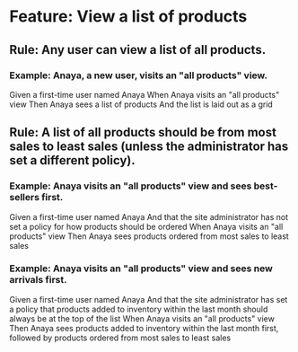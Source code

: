 # Feature: View a list of products

## Rule: Any user can view a list of all products.

### Example: Anaya, a new user, visits an "all products" view.

  Given a first-time user named Anaya
  When Anaya visits an "all products" view
  Then Anaya sees a list of products
  And the list is laid out as a grid

## Rule: A list of all products should be from most sales to least sales (unless the administrator has set a different policy).

### Example: Anaya visits an "all products" view and sees best-sellers first.

  Given a first-time user named Anaya
  And that the site administrator has not set a policy for how products should be
    ordered
  When Anaya visits an "all products" view
  Then Anaya sees products ordered from most sales to least sales

### Example: Anaya visits an "all products" view and sees new arrivals first.

  Given a first-time user named Anaya
  And that the site administrator has set a policy that products added to inventory
    within the last month should always be at the top of the list
  When Anaya visits an "all products" view
  Then Anaya sees products added to inventory within the last month first, followed
    by products ordered from most sales to least sales
